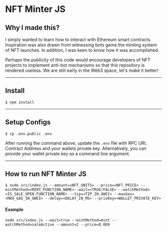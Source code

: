 # NFT Minter JS

## Why I made this?

I simply wanted to learn how to interact with Ethereum smart contracts. Inspiration was also drawn from witnessing bots game the minting system of NFT launches. In addition, I was keen to know how it was accomplished.

Perhaps the publicity of this code would encourage developers of NFT projects to implement anti-bot mechanisms so that this repository is rendered useless. We are still early in the Web3 space, let's make it better!

---

## Install

```
$ npm install
```

---

## Setup Configs

```
$ cp .env.public .env
```

After running the command above, update the `.env` file with RPC URI, Contract Address and your wallets private key. Alternatively, you can provide your wallet private key as a command line argument.

---

## How to run NFT Minter JS

```
$ node src/index.js --amount=<NFT_UNITS> --price=<NFT_PRICE> --mintMethod=<MINT_FUNCTION_NAME>--wait=<TRUE/FALSE> --watchMethod=<IS_SALE_OPEN_FUNCTION_NAME> --tip=<TIP_IN_GWEI> --maxGas=<MAX_GAS_IN_GWEI> --delay=<DELAY_IN_MS> --privKey=<WALLET_PRIVATE_KEY>
```

#### Example

```
node src/index.js --wait=true --mintMethod=mint --watchMethod=saleActive --amount=2 --price=0.069
```
